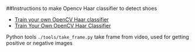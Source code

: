 ##Instructions to make Opencv Haar classifier to detect shoes
- [Train your own OpenCV Haar classifier](https://github.com/mrnugget/opencv-haar-classifier-training)
- [Train Your Own OpenCV Haar Classifier](http://coding-robin.de/2013/07/22/train-your-own-opencv-haar-classifier.html)


Python tools
`./tools/take_frame.py` take frame from video, used for getting positive or negative images


